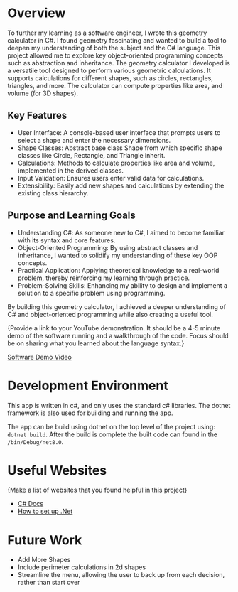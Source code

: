 # Overview

To further my learning as a software engineer, I wrote this geometry calculator in C#. I found geometry fascinating and wanted to build a tool to deepen my understanding of both the subject and the C# language. This project allowed me to explore key object-oriented programming concepts such as abstraction and inheritance. The geometry calculator I developed is a versatile tool designed to perform various geometric calculations. It supports calculations for different shapes, such as circles, rectangles, triangles, and more. The calculator can compute properties like area, and volume (for 3D shapes).

## Key Features

- User Interface: A console-based user interface that prompts users to select a shape and enter the necessary dimensions.
- Shape Classes: Abstract base class Shape from which specific shape classes like Circle, Rectangle, and Triangle inherit.
- Calculations: Methods to calculate properties like area and volume, implemented in the derived classes.
- Input Validation: Ensures users enter valid data for calculations.
- Extensibility: Easily add new shapes and calculations by extending the existing class hierarchy.

## Purpose and Learning Goals

- Understanding C#: As someone new to C#, I aimed to become familiar with its syntax and core features.
- Object-Oriented Programming: By using abstract classes and inheritance, I wanted to solidify my understanding of these key OOP concepts.
- Practical Application: Applying theoretical knowledge to a real-world problem, thereby reinforcing my learning through practice.
- Problem-Solving Skills: Enhancing my ability to design and implement a solution to a specific problem using programming.

By building this geometry calculator, I achieved a deeper understanding of C# and object-oriented programming while also creating a useful tool.

{Provide a link to your YouTube demonstration. It should be a 4-5 minute demo of the software running and a walkthrough of the code. Focus should be on sharing what you learned about the language syntax.}

[Software Demo Video](https://youtu.be/yFhPMTdh58U)

# Development Environment

This app is written in c#, and only uses the standard c# libraries. The dotnet framework is also used for building and running the app.

The app can be build using dotnet on the top level of the project using: `dotnet build`. After the build is complete the built code can found in the `/bin/Debug/net8.0`.

# Useful Websites

{Make a list of websites that you found helpful in this project}

- [C# Docs](https://learn.microsoft.com/en-us/dotnet/csharp/tour-of-csharp/)
- [How to set up .Net](https://learn.microsoft.com/en-us/dotnet/core/install/macos)

# Future Work

- Add More Shapes
- Include perimeter calculations in 2d shapes
- Streamline the menu, allowing the user to back up from each decision, rather than start over
